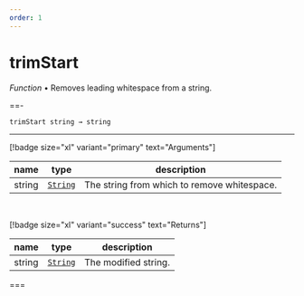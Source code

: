 ```yaml
---
order: 1
---
```

# trimStart

_Function_ &bull; Removes leading whitespace from a string.


==- <pre><code>trimStart string &rarr; string</code></pre>
<hr>

[!badge size="xl" variant="primary" text="Arguments"]

| name | type | description |
|------|------|-------------|
|string|[`String`][String]|The string from which to remove whitespace.|

<br>

[!badge size="xl" variant="success" text="Returns"]

| name | type | description |
|------|------|-------------|
|string|[`String`][Global]|The modified string.|



===




[String]: https://developer.mozilla.org/en-US/docs/Web/JavaScript/Reference/Global_Objects/String
[Global]: #